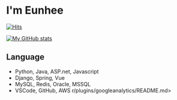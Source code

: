 # I'm Eunhee

[![Hits](https://hits.seeyoufarm.com/api/count/incr/badge.svg?url=https%3A%2F%2Fgithub.com%2FEunheeJeong1892%2FEunheeJeong1892%2F&count_bg=%2351554E&title_bg=%23FF6E6E&icon=react.svg&icon_color=%23FFFFFF&title=hits&edge_flat=false)](https://hits.seeyoufarm.com)

[![My GitHub stats](https://github-readme-stats.vercel.app/api?username=eunheeJeong1892&count_private=true&show_icons=true&theme=dracula&border_radius=20)](https://github.com/anuraghazra/github-readme-stats)



## Language

- Python, Java, ASP.net, Javascript
- Django, Spring, Vue
- MySQL, Redis, Oracle, MSSQL
- VSCode, GitHub, AWS
r/plugins/googleanalytics/README.md>
